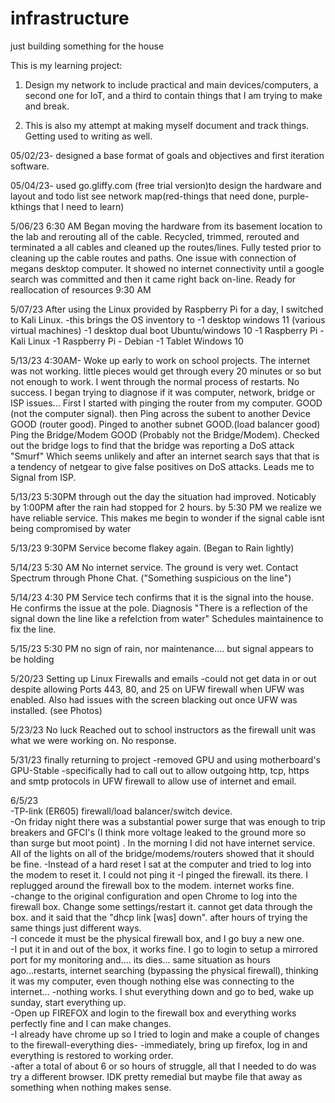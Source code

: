 # infrastructure
just building something for the house

This is my learning project:
1. Design my network to include practical and main devices/computers, a second one for IoT, and a third to contain things that I am trying to make and break.

2.  This is also my attempt at making myself document and track things.  Getting used to writing as well.   


05/02/23- designed a base format of goals and objectives and first iteration software.

05/04/23- used go.gliffy.com (free trial version)to design the hardware and layout and todo list see network map(red-things that need done, purple-kthings that I need to learn)

5/06/23  6:30 AM Began moving the hardware from its basement location to the lab and rerouting all of the cable.   Recycled, trimmed, rerouted and terminated a all cables and cleaned up the routes/lines.  Fully tested prior to cleaning up the cable routes and paths.  One issue with connection of megans desktop computer.  It showed no internet connectivity until a google search was committed and then it came right back on-line. Ready for reallocation of resources 9:30 AM 

5/07/23  After using the Linux provided by Raspberry Pi for a day, I switched to Kali Linux.
  -this brings the OS inventory to 
    -1 desktop windows 11 (various virtual machines)
    -1 desktop dual boot Ubuntu/windows 10
    -1 Raspberry Pi - Kali Linux
    -1 Raspberry Pi - Debian
    -1 Tablet Windows 10
    
 5/13/23 4:30AM- Woke up early to work on school projects. The internet was not working.  little pieces would get through every 20 minutes or so but not enough to work.  I went through the normal process of restarts.  No success.  I began trying to diagnose if it was computer, network, bridge or ISP  issues... First I started with pinging the router from my computer. GOOD (not the computer signal).  then Ping across the subent to another Device GOOD (router good).  Pinged to another subnet GOOD.(load balancer good)   Ping the Bridge/Modem  GOOD (Probably not the Bridge/Modem).  Checked out the bridge logs to find that the bridge was reporting a DoS attack "Smurf"  Which seems unlikely and after an internet search says that that is a tendency of netgear to give false positives on DoS attacks.  Leads me to Signal from ISP. 

5/13/23 5:30PM   through out the day the situation had improved. Noticably by 1:00PM after the rain had stopped for 2 hours.  by 5:30 PM we realize we have reliable service.  This makes me begin to wonder if the signal cable isnt being compromised by water

5/13/23 9:30PM   Service become flakey again.  (Began to Rain lightly)   

5/14/23  5:30 AM  No internet service.   The ground is very wet.   Contact Spectrum through Phone Chat.  ("Something suspicious on the line")

5/14/23  4:30 PM   Service tech confirms that it is the signal into the house.  He confirms the issue at the pole.  Diagnosis "There is a reflection of the signal down the line like a refelction from water" Schedules maintainence to fix the line.

5/15/23  5:30 PM   no sign of rain, nor maintenance.... but signal appears to be holding 

5/20/23  Setting up Linux Firewalls and emails
        -could not get data in or out despite allowing Ports 443, 80, and 25 on UFW firewall when UFW was enabled.   Also had issues with the screen blacking out once UFW was installed.  (see Photos)

5/23/23 No luck   Reached out to school instructors as the firewall unit was what we were working on.  No response.

5/31/23 finally returning to project
  -removed GPU and using motherboard's GPU-Stable
  -specifically had to call out to allow outgoing http, tcp, https and smtp protocols in UFW firewall to allow use of internet and email.
 
6/5/23   
  -TP-link (ER605) firewall/load balancer/switch device.  
  -On friday night there was a substantial power surge that was enough to trip breakers and GFCI's  (I think more voltage leaked to the ground more so than surge but moot point) .  In the morning I did not have internet service.  All of the lights on all of the bridge/modems/routers showed that it should be fine.
  -Instead of a hard reset I sat at the computer and tried to log into the modem to reset it.  I could not ping it 
  -I pinged the firewall.   its there.  I replugged around the firewall box to the modem.  internet works fine.   
  -change to the original configuration and open Chrome to log into the firewall box.  Change some settings/restart it.   cannot get data through the box. and it said that the "dhcp link [was] down".  after hours of trying the same things just different ways.  
  -I concede it must be the physical firewall box,  and I go buy a new one.   
  -I put it in and out of the box, it works fine. I go to login to setup a mirrored port for my monitoring and.... its dies... same situation as hours ago...restarts, internet searching (bypassing the physical firewall), thinking it was my computer, even though nothing else was connecting to the internet... 
  -nothing works. I shut everything down and go to bed, wake up sunday, start everything up.  
  -Open up FIREFOX  and login to the firewall box and everything works perfectly fine and I can make changes.  
  -I already have chrome up so I tried to login and make a couple of changes to the firewall-everything dies-
  -immediately, bring up firefox, log in and everything is restored to working order.  
  -after a total of about 6 or so hours of struggle, all that I needed to do was try a different browser.  IDK pretty remedial but maybe file that away as something when nothing makes sense. 
